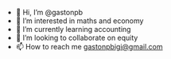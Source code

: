 - 👋 Hi, I’m @gastonpb
- 👀 I’m interested in maths and economy
- 🌱 I’m currently learning accounting
- 💞️ I’m looking to collaborate on equity
- 📫 How to reach me gastonpbigi@gmail.com

<!---
gastonpb/gastonpb is a ✨ special ✨ repository because its `README.md` (this file) appears on your GitHub profile.
You can click the Preview link to take a look at your changes.
--->
